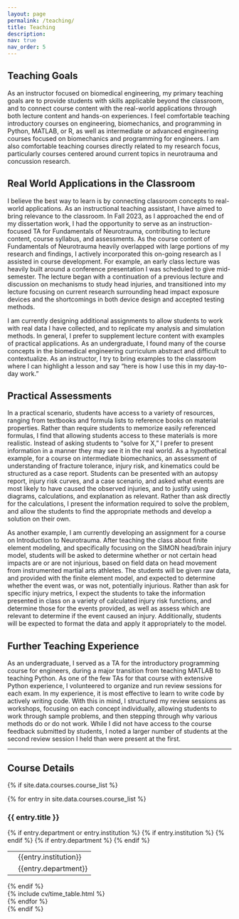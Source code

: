 ```yaml
---
layout: page
permalink: /teaching/
title: Teaching
description: 
nav: true
nav_order: 5
---
```


## Teaching Goals

As an instructor focused on biomedical engineering, my primary teaching goals are to provide students with skills applicable beyond the classroom, and to connect course content with the real-world applications through both lecture content and hands-on experiences. I feel comfortable teaching introductory courses on engineering, biomechanics, and programming in Python, MATLAB, or R, as well as intermediate or advanced engineering courses focused on biomechanics and programming for engineers. I am also comfortable teaching courses directly related to my research focus, particularly courses centered around current topics in neurotrauma and concussion research. 

## Real World Applications in the Classroom

I believe the best way to learn is by connecting classroom concepts to real-world applications. As an instructional teaching assistant, I have aimed to bring relevance to the classroom. In Fall 2023, as I approached the end of my dissertation work, I had the opportunity to serve as an instruction-focused TA for Fundamentals of Neurotrauma, contributing to lecture content, course syllabus, and assessments. As the course content of Fundamentals of Neurotrauma heavily overlapped with large portions of my research and findings, I actively incorporated this on-going research as I assisted in course development. For example, an early class lecture was heavily built around a conference presentation I was scheduled to give mid-semester. The lecture began with a continuation of a previous lecture and discussion on mechanisms to study head injuries, and transitioned into my lecture focusing on current research surrounding head impact exposure devices and the shortcomings in both device design and accepted testing methods.

I am currently designing additional assignments to allow students to work with real data I have collected, and to replicate my analysis and simulation methods. In general, I prefer to supplement lecture content with examples of practical applications. As an undergraduate, I found many of the course concepts in the biomedical engineering curriculum abstract and difficult to contextualize. As an instructor, I try to bring examples to the classroom where I can highlight a lesson and say “here is how I use this in my day-to-day work.”

## Practical Assessments

In a practical scenario, students have access to a variety of resources, ranging from textbooks and formula lists to reference books on material properties. Rather than require students to memorize easily referenced formulas, I find that allowing students access to these materials is more realistic. Instead of asking students to “solve for X,” I prefer to present information in a manner they may see it in the real world.  As a hypothetical example, for a course on intermediate biomechanics, an assessment of understanding of fracture tolerance, injury risk, and kinematics could be structured as a case report. Students can be presented with an autopsy report, injury risk curves, and a case scenario, and asked what events are most likely to have caused the observed injuries, and to justify using diagrams, calculations, and explanation as relevant. Rather than ask directly for the calculations, I present the information required to solve the problem, and allow the students to find the appropriate methods and develop a solution on their own.

As another example, I am currently developing an assignment for a course on Introduction to Neurotrauma. After teaching the class about finite element modeling, and specifically focusing on the SIMON head/brain injury model, students will be asked to determine whether or not certain head impacts are or are not injurious, based on field data on head movement from instrumented martial arts athletes. The students will be given raw data, and provided with the finite element model, and expected to determine whether the event was, or was not, potentially injurious. Rather than ask for specific injury metrics, I expect the students to take the information presented in class on a variety of calculated injury risk functions, and determine those for the events provided, as well as assess which are relevant to determine if the event caused an injury. Additionally, students will be expected to format the data and apply it appropriately to the model.

## Further Teaching Experience

As an undergraduate, I served as a TA for the introductory programming course for engineers, during a major transition from teaching MATLAB to teaching Python. As one of the few TAs for that course with extensive Python experience, I volunteered to organize and run review sessions for each exam. In my experience, it is most effective to learn to write code by actively writing code. With this in mind, I structured my review sessions as workshops, focusing on each concept individually, allowing students to work through sample problems, and then stepping through why various methods do or do not work. While I did not have access to the course feedback submitted by students, I noted a larger number of students at the second review session I held than were present at the first.


---


## Course Details

{% if site.data.courses.course_list %}
<article>
    <div class="cv">
      {% for entry in site.data.courses.course_list %}
        <a class="anchor" id="{{ entry.title }}"></a>
        <div class="card mt-3 p-3">
          <h3 class="card-title font-weight-medium">{{ entry.title }}</h3>
          {% if entry.department or entry.institution %}
            <table class="table-cv institution">
            <tbody>
              {% if entry.institution %}
              <tr>
                <td style="vertical-align: top; text-align: center;" class="institution"><i class="fas fa-university iconinstitution"></i></td>
                <td class="institution">{{entry.institution}}</td>
              </tr>
              {% endif %}
              {% if entry.department %}
              <tr>
                <td style="vertical-align: top; text-align: center;" class="department"><i class="far fa-dot-circle icondepartment"></i></td>
                <td class="department">{{entry.department}}</td>
              </tr>
              {% endif %}
            </tbody>
            </table>
            {% endif %}
          <div>
          {% include cv/time_table.html %}
          </div>
        </div>
      {% endfor %}
      </div>
  </article>
{% endif %}
